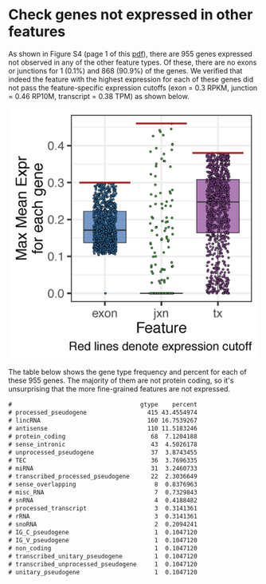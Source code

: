 Check genes not expressed in other features
===========================================

As shown in Figure S4 (page 1 of this [pdf](https://github.com/LieberInstitute/brainseq_phase2/blob/master/development/pdf/venn_expressed_genes_ensembl_ids.pdf)), there are 955 genes expressed not observed in any of the other feature types. Of these, there are no exons or junctions for 1 (0.1%) and 868 (90.9%) of the genes. We verified that indeed the feature with the highest expression for each of these genes did not pass the feature-specific expression cutoffs (exon = 0.3 RPKM, junction = 0.46 RP10M, transcript = 0.38 TPM) as shown below.

![Max Expr for each gene](max_expr_feature_by_gene.png)


The table below shows the gene type frequency and percent for each of these 955 genes. The majority of them are not protein coding, so it's unsurprising that the more fine-grained features are not expressed.

```{r}
#                                    gtype    percent
# processed_pseudogene                 415 43.4554974
# lincRNA                              160 16.7539267
# antisense                            110 11.5183246
# protein_coding                        68  7.1204188
# sense_intronic                        43  4.5026178
# unprocessed_pseudogene                37  3.8743455
# TEC                                   36  3.7696335
# miRNA                                 31  3.2460733
# transcribed_processed_pseudogene      22  2.3036649
# sense_overlapping                      8  0.8376963
# misc_RNA                               7  0.7329843
# snRNA                                  4  0.4188482
# processed_transcript                   3  0.3141361
# rRNA                                   3  0.3141361
# snoRNA                                 2  0.2094241
# IG_C_pseudogene                        1  0.1047120
# IG_V_pseudogene                        1  0.1047120
# non_coding                             1  0.1047120
# transcribed_unitary_pseudogene         1  0.1047120
# transcribed_unprocessed_pseudogene     1  0.1047120
# unitary_pseudogene                     1  0.1047120
```

